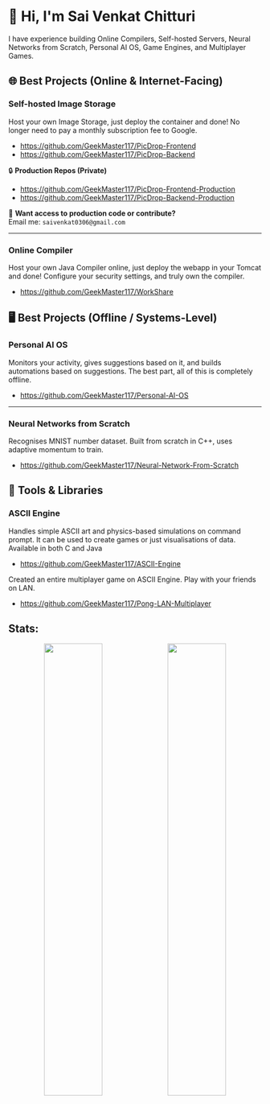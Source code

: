 # 👋 Hi, I'm Sai Venkat Chitturi
I have experience building Online Compilers, Self-hosted Servers, Neural Networks from Scratch, Personal AI OS, Game Engines, and Multiplayer Games.

## 🌐 Best Projects (Online & Internet-Facing)
### Self-hosted Image Storage
Host your own Image Storage, just deploy the container and done! No longer need to pay a monthly subscription fee to Google.
- https://github.com/GeekMaster117/PicDrop-Frontend
- https://github.com/GeekMaster117/PicDrop-Backend

🔒 **Production Repos (Private)**
- https://github.com/GeekMaster117/PicDrop-Frontend-Production
- https://github.com/GeekMaster117/PicDrop-Backend-Production

📩 **Want access to production code or contribute?**  
Email me: `saivenkat0306@gmail.com`

---

### Online Compiler
Host your own Java Compiler online, just deploy the webapp in your Tomcat and done! Configure your security settings, and truly own the compiler.
- https://github.com/GeekMaster117/WorkShare

## 🖥️ Best Projects (Offline / Systems-Level)
### Personal AI OS
Monitors your activity, gives suggestions based on it, and builds automations based on suggestions. The best part, all of this is completely offline.
- https://github.com/GeekMaster117/Personal-AI-OS

---

### Neural Networks from Scratch
Recognises MNIST number dataset. Built from scratch in C++, uses adaptive momentum to train.
- https://github.com/GeekMaster117/Neural-Network-From-Scratch

## 🧰 Tools & Libraries
### ASCII Engine
Handles simple ASCII art and physics-based simulations on command prompt. It can be used to create games or just visualisations of data. Available in both C and Java
- https://github.com/GeekMaster117/ASCII-Engine

Created an entire multiplayer game on ASCII Engine. Play with your friends on LAN.
- https://github.com/GeekMaster117/Pong-LAN-Multiplayer

## Stats:
<p align="center">
  <img src="https://github-readme-stats.vercel.app/api/top-langs/?username=GeekMaster117&layout=compact&theme=github_dark" width="48%" />
  <img src="https://leetcard.jacoblin.cool/saivenkat0306?ext=heatmap" width="48%" />
</p>
